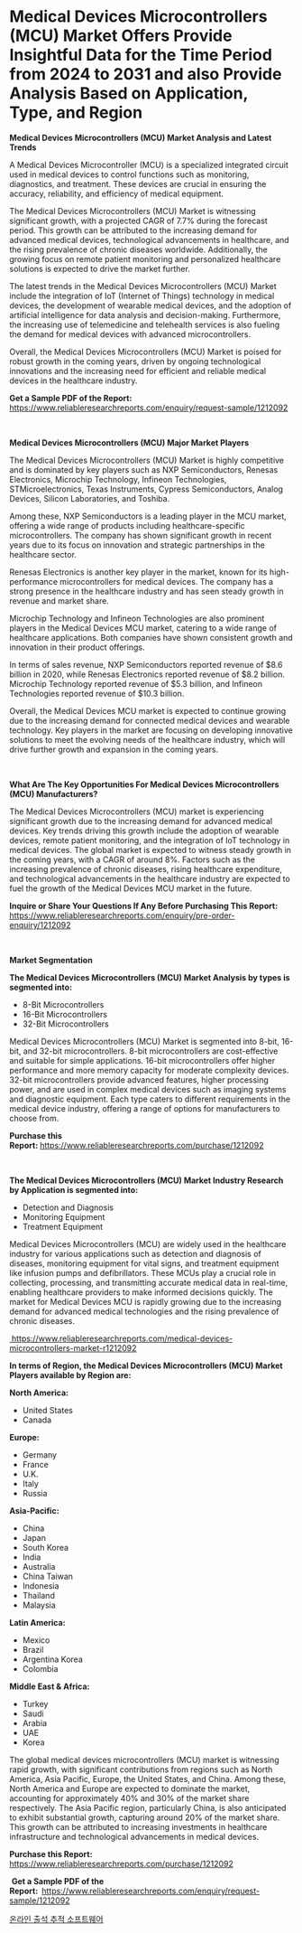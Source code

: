 <p><h1>Medical Devices Microcontrollers (MCU) Market Offers Provide Insightful Data for the Time Period from 2024 to 2031 and also Provide Analysis Based on Application, Type, and Region</h1></p><p><strong>Medical Devices Microcontrollers (MCU) Market Analysis and Latest Trends</strong></p>
<p><p>A Medical Devices Microcontroller (MCU) is a specialized integrated circuit used in medical devices to control functions such as monitoring, diagnostics, and treatment. These devices are crucial in ensuring the accuracy, reliability, and efficiency of medical equipment.</p><p>The Medical Devices Microcontrollers (MCU) Market is witnessing significant growth, with a projected CAGR of 7.7% during the forecast period. This growth can be attributed to the increasing demand for advanced medical devices, technological advancements in healthcare, and the rising prevalence of chronic diseases worldwide. Additionally, the growing focus on remote patient monitoring and personalized healthcare solutions is expected to drive the market further.</p><p>The latest trends in the Medical Devices Microcontrollers (MCU) Market include the integration of IoT (Internet of Things) technology in medical devices, the development of wearable medical devices, and the adoption of artificial intelligence for data analysis and decision-making. Furthermore, the increasing use of telemedicine and telehealth services is also fueling the demand for medical devices with advanced microcontrollers.</p><p>Overall, the Medical Devices Microcontrollers (MCU) Market is poised for robust growth in the coming years, driven by ongoing technological innovations and the increasing need for efficient and reliable medical devices in the healthcare industry.</p></p>
<p><strong>Get a Sample PDF of the Report:&nbsp;</strong> <a href="https://www.reliableresearchreports.com/enquiry/request-sample/1212092">https://www.reliableresearchreports.com/enquiry/request-sample/1212092</a></p>
<p>&nbsp;</p>
<p><strong>Medical Devices Microcontrollers (MCU) Major Market Players</strong></p>
<p><p>The Medical Devices Microcontrollers (MCU) Market is highly competitive and is dominated by key players such as NXP Semiconductors, Renesas Electronics, Microchip Technology, Infineon Technologies, STMicroelectronics, Texas Instruments, Cypress Semiconductors, Analog Devices, Silicon Laboratories, and Toshiba. </p><p>Among these, NXP Semiconductors is a leading player in the MCU market, offering a wide range of products including healthcare-specific microcontrollers. The company has shown significant growth in recent years due to its focus on innovation and strategic partnerships in the healthcare sector.</p><p>Renesas Electronics is another key player in the market, known for its high-performance microcontrollers for medical devices. The company has a strong presence in the healthcare industry and has seen steady growth in revenue and market share.</p><p>Microchip Technology and Infineon Technologies are also prominent players in the Medical Devices MCU market, catering to a wide range of healthcare applications. Both companies have shown consistent growth and innovation in their product offerings.</p><p>In terms of sales revenue, NXP Semiconductors reported revenue of $8.6 billion in 2020, while Renesas Electronics reported revenue of $8.2 billion. Microchip Technology reported revenue of $5.3 billion, and Infineon Technologies reported revenue of $10.3 billion.</p><p>Overall, the Medical Devices MCU market is expected to continue growing due to the increasing demand for connected medical devices and wearable technology. Key players in the market are focusing on developing innovative solutions to meet the evolving needs of the healthcare industry, which will drive further growth and expansion in the coming years.</p></p>
<p>&nbsp;</p>
<p><strong>What Are The Key Opportunities For Medical Devices Microcontrollers (MCU) Manufacturers?</strong></p>
<p><p>The Medical Devices Microcontrollers (MCU) market is experiencing significant growth due to the increasing demand for advanced medical devices. Key trends driving this growth include the adoption of wearable devices, remote patient monitoring, and the integration of IoT technology in medical devices. The global market is expected to witness steady growth in the coming years, with a CAGR of around 8%. Factors such as the increasing prevalence of chronic diseases, rising healthcare expenditure, and technological advancements in the healthcare industry are expected to fuel the growth of the Medical Devices MCU market in the future.</p></p>
<p><strong>Inquire or Share Your Questions If Any Before Purchasing This Report:</strong> <a href="https://www.reliableresearchreports.com/enquiry/pre-order-enquiry/1212092">https://www.reliableresearchreports.com/enquiry/pre-order-enquiry/1212092</a></p>
<p>&nbsp;</p>
<p><strong>Market Segmentation</strong></p>
<p><strong>The Medical Devices Microcontrollers (MCU) Market Analysis by types is segmented into:</strong></p>
<p><ul><li>8-Bit Microcontrollers</li><li>16-Bit Microcontrollers</li><li>32-Bit Microcontrollers</li></ul></p>
<p><p>Medical Devices Microcontrollers (MCU) Market is segmented into 8-bit, 16-bit, and 32-bit microcontrollers. 8-bit microcontrollers are cost-effective and suitable for simple applications. 16-bit microcontrollers offer higher performance and more memory capacity for moderate complexity devices. 32-bit microcontrollers provide advanced features, higher processing power, and are used in complex medical devices such as imaging systems and diagnostic equipment. Each type caters to different requirements in the medical device industry, offering a range of options for manufacturers to choose from.</p></p>
<p><strong>Purchase this Report:&nbsp;</strong><a href="https://www.reliableresearchreports.com/purchase/1212092">https://www.reliableresearchreports.com/purchase/1212092</a></p>
<p>&nbsp;</p>
<p><strong>The Medical Devices Microcontrollers (MCU) Market Industry Research by Application is segmented into:</strong></p>
<p><ul><li>Detection and Diagnosis</li><li>Monitoring Equipment</li><li>Treatment Equipment</li></ul></p>
<p><p>Medical Devices Microcontrollers (MCU) are widely used in the healthcare industry for various applications such as detection and diagnosis of diseases, monitoring equipment for vital signs, and treatment equipment like infusion pumps and defibrillators. These MCUs play a crucial role in collecting, processing, and transmitting accurate medical data in real-time, enabling healthcare providers to make informed decisions quickly. The market for Medical Devices MCU is rapidly growing due to the increasing demand for advanced medical technologies and the rising prevalence of chronic diseases.</p></p>
<p><a href="https://www.reliableresearchreports.com/medical-devices-microcontrollers-market-r1212092">&nbsp;https://www.reliableresearchreports.com/medical-devices-microcontrollers-market-r1212092</a></p>
<p><strong>In terms of Region, the Medical Devices Microcontrollers (MCU) Market Players available by Region are:</strong></p>
<p>
    <p> <strong> North America: </strong>
        <ul>
            <li>United States</li>
            <li>Canada</li>
        </ul>
        </p> 
    <p> <strong> Europe: </strong>
        <ul>
            <li>Germany</li>
            <li>France</li>
            <li>U.K.</li>
            <li>Italy</li>
            <li>Russia</li>
        </ul>
        </p> 
    <p> <strong> Asia-Pacific: </strong>
        <ul>
            <li>China</li>
            <li>Japan</li>
            <li>South Korea</li>
            <li>India</li>
            <li>Australia</li>
            <li>China Taiwan</li>
            <li>Indonesia</li>
            <li>Thailand</li>
            <li>Malaysia</li>
        </ul>
        </p> 
    <p> <strong> Latin America: </strong>
        <ul>
            <li>Mexico</li>
            <li>Brazil</li>
            <li>Argentina Korea</li>
            <li>Colombia</li>
        </ul>
        </p> 
    <p> <strong> Middle East & Africa: </strong>
        <ul>
            <li>Turkey</li>
            <li>Saudi</li>
            <li>Arabia</li>
            <li>UAE</li>
            <li>Korea</li>
        </ul>
    </p>
    </p>
<p><p>The global medical devices microcontrollers (MCU) market is witnessing rapid growth, with significant contributions from regions such as North America, Asia Pacific, Europe, the United States, and China. Among these, North America and Europe are expected to dominate the market, accounting for approximately 40% and 30% of the market share respectively. The Asia Pacific region, particularly China, is also anticipated to exhibit substantial growth, capturing around 20% of the market share. This growth can be attributed to increasing investments in healthcare infrastructure and technological advancements in medical devices.</p></p>
<p><strong>Purchase this Report: </strong><a href="https://www.reliableresearchreports.com/purchase/1212092">https://www.reliableresearchreports.com/purchase/1212092</a></p>
<p>&nbsp;<strong>Get a Sample PDF of the Report:&nbsp;&nbsp;</strong><a href="https://www.reliableresearchreports.com/enquiry/request-sample/1212092">https://www.reliableresearchreports.com/enquiry/request-sample/1212092</a></p>
<p><strong></strong></p>
<p><p><a href="https://github.com/bunxhcci35271755/Market-Research-Report-List-3/blob/main/2338022183590.md">온라인 출석 추적 소프트웨어</a></p></p>